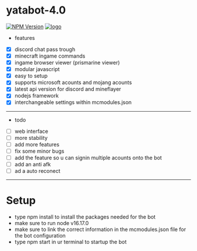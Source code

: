 # yatabot-4.0
[![NPM Version](https://badge.fury.io/js/esta.svg?style=flat)](https://npmjs.org/package/esta)  [![logo](https://cdn.upload.systems/uploads/39RJh1Ok.png)](https://github.com/moderncraft1234/yatabot-4.0)

- features
 - [X] discord chat pass trough
 - [X] minecraft ingame commands
 - [X] ingame browser viewer (prismarine viewer)
 - [X] modular javascript
 - [X] easy to setup
 - [X] supports microsoft acounts and mojang acounts
 - [X] latest api version for discord and mineflayer
 - [X] nodejs framework
 - [X] interchangeable settings within mcmodules.json
  ___________________________________________________
  - todo
   - [ ] web interface
   - [ ] more stability
   - [ ] add more features
   - [ ] fix some minor bugs
   - [ ] add the feature so u can signin multiple acounts onto the bot
   - [ ] add an anti afk
   - [ ] ad a auto reconect
 
 _____________________________________________________
 
 # Setup
 
 - type npm install to install the packages needed for the bot
 - make sure to run node v16.17.0 
 - make sure to link the correct information in the mcmodules.json file for the bot configuration
 - type npm start in ur terminal to startup the bot


